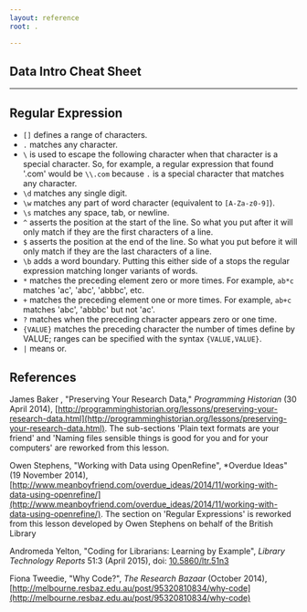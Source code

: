 ```yaml
---
layout: reference
root: .

---
```


## Data Intro Cheat Sheet

_____
## Regular Expression

- `[]` defines a range of characters.
- `.` matches any character.
- `\` is used to escape the following character when that character is a special character. So, for example, a regular expression that found '.com' would be `\\.com` because `.` is a special character that matches any character.
- `\d` matches any single digit.
- `\w` matches any part of word character (equivalent to `[A-Za-z0-9]`).
- `\s` matches any space, tab, or newline.
- `^` asserts the position at the start of the line. So what you put after it will only match if they are the first characters of a line.
- `$` asserts the position at the end of the line. So what you put before it will only match if they are the last characters of a line.
- `\b` adds a word boundary. Putting this either side of a stops the regular expression matching longer variants of words.
- `*` matches the preceding element zero or more times. For example, `ab*c` matches 'ac', 'abc', 'abbbc', etc.
- `+` matches the preceding element one or more times. For example, `ab+c` matches 'abc', 'abbbc' but not 'ac'.
- `?` matches when the preceding character appears zero or one time.
- `{VALUE}` matches the preceding character the number of times define by VALUE; ranges can be specified with the syntax `{VALUE,VALUE}`.
- `|` means or.

## References

James Baker , "Preserving Your Research Data," *Programming Historian* (30 April 2014), [http://programminghistorian.org/lessons/preserving-your-research-data.html](http://programminghistorian.org/lessons/preserving-your-research-data.html). The sub-sections 'Plain text formats are your friend' and 'Naming files sensible things is good for you and for your computers' are reworked from this lesson.

Owen Stephens, "Working with Data using OpenRefine", *Overdue Ideas" (19 November 2014), [http://www.meanboyfriend.com/overdue_ideas/2014/11/working-with-data-using-openrefine/](http://www.meanboyfriend.com/overdue_ideas/2014/11/working-with-data-using-openrefine/). The section on 'Regular Expressions' is reworked from this lesson developed by Owen Stephens on behalf of the British Library

Andromeda Yelton, "Coding for Librarians: Learning by Example", *Library Technology Reports* 51:3 (April 2015), doi: [10.5860/ltr.51n3](https://doi.org/10.5860/ltr.51n3)

Fiona Tweedie, "Why Code?", *The Research Bazaar* (October 2014), [http://melbourne.resbaz.edu.au/post/95320810834/why-code](http://melbourne.resbaz.edu.au/post/95320810834/why-code)
